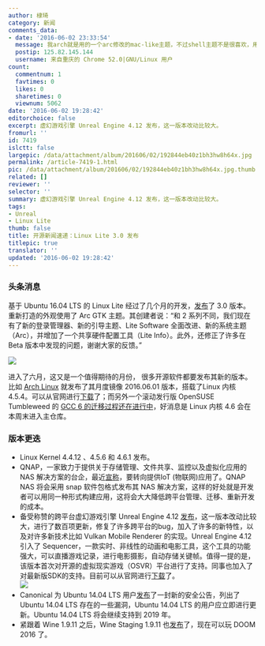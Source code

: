 ```yaml
---
author: 棣琦
category: 新闻
comments_data:
- date: '2016-06-02 23:33:54'
  message: 我arch就是用的一个arc修改的mac-like主题，不过shell主题不是很喜欢，用的其他的
  postip: 125.82.145.144
  username: 来自重庆的 Chrome 52.0|GNU/Linux 用户
count:
  commentnum: 1
  favtimes: 0
  likes: 0
  sharetimes: 0
  viewnum: 5062
date: '2016-06-02 19:28:42'
editorchoice: false
excerpt: 虚幻游戏引擎 Unreal Engine 4.12 发布，这一版本改动比较大。
fromurl: ''
id: 7419
islctt: false
largepic: /data/attachment/album/201606/02/192844eb40z1bh3hw8h64x.jpg
permalink: /article-7419-1.html
pic: /data/attachment/album/201606/02/192844eb40z1bh3hw8h64x.jpg.thumb.jpg
related: []
reviewer: ''
selector: ''
summary: 虚幻游戏引擎 Unreal Engine 4.12 发布，这一版本改动比较大。
tags:
- Unreal
- Linux Lite
thumb: false
title: 开源新闻速递：Linux Lite 3.0 发布
titlepic: true
translator: ''
updated: '2016-06-02 19:28:42'
---
```


### 头条消息


基于 Ubuntu 16.04 LTS 的 Linux Lite 经过了几个月的开发，[发布](https://www.linuxliteos.com/forums/release-announcements/linux-lite-3-0-final-released/)了 3.0 版本。重新打造的外观使用了 Arc GTK 主题。其创建者说：“和 2 系列不同，我们现在有了新的登录管理器、新的引导主题、Lite Software 全面改进、新的系统主题（Arc），并增加了一个共享硬件配置工具（Lite Info）。此外，还修正了许多在 Beta 版本中发现的问题，谢谢大家的反馈。”


![](/data/attachment/album/201606/02/192844eb40z1bh3hw8h64x.jpg)


进入了六月，这又是一个值得期待的月份， 很多开源软件都要发布其新的版本。比如 [Arch Linux](https://www.archlinux.org/) 就发布了其月度镜像 2016.06.01 版本，搭载了Linux 内核 4.5.4。可以从官网进行[下载](https://www.archlinux.org/download/)了；而另外一个滚动发行版 OpenSUSE Tumbleweed 的 [GCC 6 的迁移过程还在进行中](/article-7386-1.html)，好消息是 Linux 内核 4.6 会在本周末进入主仓库。


### 版本更迭


* Linux Kernel 4.4.12 、4.5.6 和 4.6.1 发布。
* QNAP，一家致力于提供关于存储管理、文件共享、监控以及虚拟化应用的 NAS 解决方案的台企，最近[宣称](https://www.qnap.com/i/uk/news/con_show.php?op=showone&cid=518)，要转向提供IoT (物联网)应用了。QNAP NAS 将会采用 snap 软件包格式发布其 NAS 解决方案，这样的好处就是开发者可以用同一种形式构建应用，这将会大大降低跨平台管理、迁移、重新开发的成本。
* 备受称赞的跨平台虚幻游戏引擎 Unreal Engine 4.12 [发布](https://www.unrealengine.com/blog/unreal-engine-4-12-released)，这一版本改动比较大，进行了数百项更新，修复了许多跨平台的bug，加入了许多的新特性，以及对许多新技术比如 Vulkan Mobile Renderer 的实现。Unreal Engine 4.12 引入了 Sequencer，一款实时、非线性的动画和电影工具，这个工具的功能强大，可以直播游戏记录，进行电影摄影，自动存储关键帧。值得一提的是，该版本首次对开源的虚拟现实游戏（OSVR）平台进行了支持。同事也加入了对最新版SDK的支持。目前可以从官网进行[下载](https://www.unrealengine.com/zh-CN/what-is-unreal-engine-4)了。  
![](/data/attachment/album/201606/02/192845pjvv5fdxrvsdjgxx.jpg)
* Canonical 为 Ubuntu 14.04 LTS 用户[发布](http://www.ubuntu.com/usn/usn-2989-1/)了一封新的安全公告，列出了 Ubuntu 14.04 LTS 存在的一些漏洞，Ubuntu 14.04 LTS 的用户应立即进行更新。Ubuntu 14.04 LTS 将会继续支持到 2019 年。
* 紧跟着 Wine 1.9.11 之后，Wine Staging 1.9.11 也[发布](http://www.wine-staging.com/news/2016-05-19-release-1.9.11.html)了，现在可以玩 DOOM 2016 了。